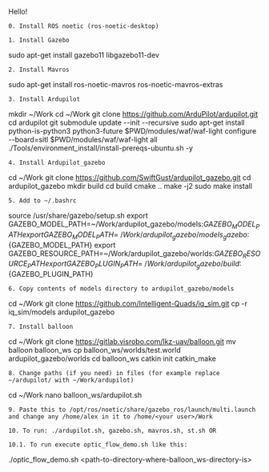 Hello!

	0. Install ROS noetic (ros-noetic-desktop)

	1. Install Gazebo
sudo apt-get install gazebo11 libgazebo11-dev

	2. Install Mavros
sudo apt-get install ros-noetic-mavros ros-noetic-mavros-extras 

	3. Install Ardupilot
mkdir ~/Work
cd ~/Work
git clone https://github.com/ArduPilot/ardupilot.git
cd ardupilot
git submodule update --init --recursive
sudo apt-get install python-is-python3 python3-future
$PWD/modules/waf/waf-light configure --board=sitl
$PWD/modules/waf/waf-light all
./Tools/environment_install/install-prereqs-ubuntu.sh -y

	4. Install Ardupilot_gazebo
cd ~/Work
git clone https://github.com/SwiftGust/ardupilot_gazebo.git
cd ardupilot_gazebo
mkdir build
cd build
cmake ..
make -j2
sudo make install

	5. Add to ~/.bashrc
source /usr/share/gazebo/setup.sh
export GAZEBO_MODEL_PATH=~/Work/ardupilot_gazebo/models:${GAZEBO_MODEL_PATH}
export GAZEBO_MODEL_PATH=~/Work/ardupilot_gazebo/models_gazebo:${GAZEBO_MODEL_PATH}
export GAZEBO_RESOURCE_PATH=~/Work/ardupilot_gazebo/worlds:${GAZEBO_RESOURCE_PATH}
export GAZEBO_PLUGIN_PATH=~/Work/ardupilot_gazebo/build:${GAZEBO_PLUGIN_PATH}

	6. Copy contents of models directory to ardupilot_gazebo/models
cd ~/Work
git clone https://github.com/Intelligent-Quads/iq_sim.git
cp -r iq_sim/models ardupilot_gazebo

	7. Install balloon
cd ~/Work
git clone https://gitlab.visrobo.com/lkz-uav/balloon.git
mv balloon balloon_ws
cp balloon_ws/worlds/test.world ardupilot_gazebo/worlds
cd balloon_ws
catkin init
catkin_make

	8. Change paths (if you need) in files (for example replace ~/ardupilot/ with ~/Work/ardupilot)
cd ~/Work
nano balloon_ws/ardupilot.sh

	9. Paste this to /opt/ros/noetic/share/gazebo_ros/launch/multi.launch and change any /home/alex in it to /home/<your user>/Work
<?xml version="1.0"?>
<launch>
  <arg name="paused" default="false"/>
  <arg name="use_sim_time" default="true"/>
  <arg name="extra_gazebo_args" default=""/>
  <arg name="gui" default="true"/>
  <arg name="recording" default="false"/>
  <arg name="headless" default="false"/>
  <arg name="debug" default="false"/>
  <arg name="physics" default="ode"/>
  <arg name="verbose" default="true"/>
  <arg name="output" default="screen"/>
  <arg name="world_name" default="/home/alex/ardupilot_gazebo/worlds/test.world"/> <!-- Note: the world_name is with respect to GAZEBO_RESOURCE_PATH environmental variable -->
  <arg name="respawn_gazebo" default="false"/>
  <arg name="use_clock_frequency" default="false"/>
  <arg name="pub_clock_frequency" default="100"/>
  <arg name="enable_ros_network" default="true" />
  <arg name="server_required" default="false"/>
  <arg name="gui_required" default="false"/>

  <!-- set use_sim_time flag -->
  <param name="/use_sim_time" value="$(arg use_sim_time)"/>

  <!-- set command arguments -->
  <arg unless="$(arg paused)" name="command_arg1" value=""/>
  <arg 	if="$(arg paused)" name="command_arg1" value="-u"/>
  <arg unless="$(arg recording)" name="command_arg2" value=""/>
  <arg 	if="$(arg recording)" name="command_arg2" value="-r"/>
  <arg unless="$(arg verbose)" name="command_arg3" value=""/>
  <arg 	if="$(arg verbose)" name="command_arg3" value="--verbose"/>
  <arg unless="$(arg debug)" name="script_type" value="gzserver"/>
  <arg 	if="$(arg debug)" name="script_type" value="debug"/>

  <!-- start gazebo server-->
  <group if="$(arg use_clock_frequency)">
	<param name="gazebo/pub_clock_frequency" value="$(arg pub_clock_frequency)" />
  </group>
  <group>
	<param name="gazebo/enable_ros_network" value="$(arg enable_ros_network)" />
  </group>
  <node name="gazebo" pkg="gazebo_ros" type="$(arg script_type)" respawn="$(arg respawn_gazebo)" output="$(arg output)"
  args="$(arg command_arg1) $(arg command_arg2) $(arg command_arg3) -e $(arg physics) $(arg extra_gazebo_args) $(arg world_name)"
  required="$(arg server_required)" />
  <!-- start gazebo client -->
  <group if="$(arg gui)">
	<node name="gazebo_gui" pkg="gazebo_ros" type="gzclient" respawn="false" output="$(arg output)" args="$(arg command_arg3)"
	required="$(arg gui_required)"/>
  </group>
</launch>

	10. To run: ./ardupilot.sh, gazebo.sh, mavros.sh, st.sh OR

	10.1. To run execute optic_flow_demo.sh like this:
./optic_flow_demo.sh <path-to-directory-where-balloon_ws-directory-is>

